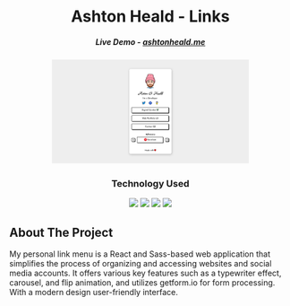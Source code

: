 <h1 align="center"> Ashton Heald - Links </h1>
<h5 align="center">Live Demo - <a href="https://www.ashtonheald.me/">ashtonheald.me</a></h5>

<p align="center">
<img width="70%" src="https://raw.githubusercontent.com/AshtonHeald/links/main/public/meta-card.png">
<p/>

<h3 align="center">Technology Used</h3>
<p align='center'>

  <img src='https://img.shields.io/badge/NPM-%23CB3837.svg?style=for-the-badge&logo=npm&logoColor=white' />
  <img src='https://img.shields.io/badge/SASS-hotpink.svg?style=for-the-badge&logo=SASS&logoColor=white' />
  <img src='https://img.shields.io/badge/vite-%23646CFF.svg?style=for-the-badge&logo=vite&logoColor=white' />
  <img src='https://img.shields.io/badge/react-%2320232a.svg?style=for-the-badge&logo=react&logoColor=%2361DAFB' />
</p>

<!-- ABOUT THE PROJECT -->
<h2>About The Project</h2>

<p> 
My personal link menu is a React and Sass-based web application that simplifies the process of organizing and accessing websites and social media accounts. It offers various key features such as a typewriter effect, carousel, and flip animation, and utilizes getform.io for form processing. With a modern design user-friendly interface.
